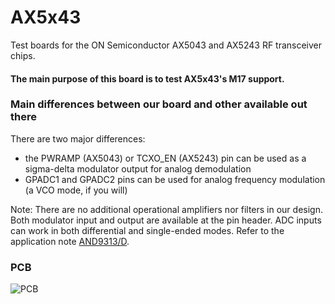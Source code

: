 # AX5x43
Test boards for the ON Semiconductor AX5043 and AX5243 RF transceiver chips.
#### The main purpose of this board is to test AX5x43's M17 support.

### Main differences between our board and other available out there
There are two major differences:
- the PWRAMP (AX5043) or TCXO_EN (AX5243) pin can be used as a sigma-delta modulator output for analog demodulation
- GPADC1 and GPADC2 pins can be used for analog frequency modulation (a VCO mode, if you will)

Note: There are no additional operational amplifiers nor filters in our design. Both modulator input and output are available at the pin header. ADC inputs can work in both differential and single-ended modes. Refer to the application note [AND9313/D](https://www.onsemi.com/pub/collateral/and9313-d.pdf).

### PCB
![PCB](https://user-images.githubusercontent.com/44336093/145544711-7f87339f-ce2f-40c3-93e1-8d97b13a539c.png)
